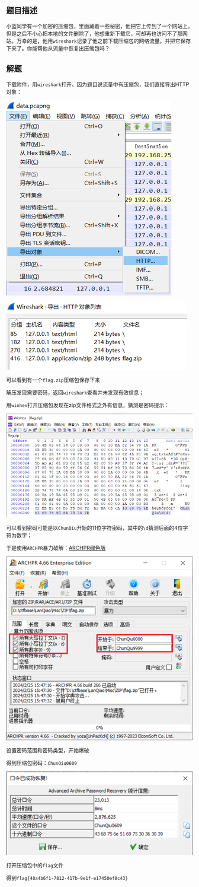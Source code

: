 ## 题目描述

小蓝同学有一个加密的压缩包，里面藏着一些秘密，他把它上传到了一个网站上。但是之后不小心把本地的文件删除了，他想重新下载它，可却再也访问不了那网站。万幸的是，他用`wireshark`记录了他之前下载压缩包的网络流量，并把它保存下来了。你能帮他从流量中恢复出压缩包吗？

## 解题

下载附件，用`wireshark`打开，因为题目说流量中有压缩包，我们直接导出HTTP对象：

![image-20240225153224491](assets/ZIP/img/image-20240225153224491.png)

![image-20240225153243385](assets/ZIP/img/image-20240225153243385.png)

可以看到有一个`flag.zip`压缩包保存下来

解压发现需要密码，返回`wireshark`查看并未发现有效信息；

用`winhex`打开压缩包发现在zip文件格式之外有信息，猜测是密码提示：

![image-20240225154355923](assets/ZIP/img/image-20240225154355923.png)

可以看到密码可能是以`ChunQiu`开始的11位字符密码，其中的`\d`猜测后面的4位字符为数字；

于是使用`ARCHPR`暴力破解：[ARCHPR绿色版](../Tools/ARCHPR_4.66.266.0_汉化绿色版.zip "文件在上级目录")

![image-20240225154829487](assets/ZIP/img/image-20240225154829487.png)

设置密码范围和密码类型，开始爆破

得到压缩包密码：`ChunQiu0609`

![image-20240225154924258](assets/ZIP/img/image-20240225154924258.png)

打开压缩包中的`flag`文件

得到`flag{48a4b6f1-7812-417b-9e1f-e17450ef0c43}`